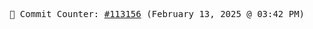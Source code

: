 <p align="center">
    <samp>
        📮 Commit Counter: <a href="https://github.com/Javascript-void0/Javascript-void0/commits/main">#113156</a> (February 13, 2025 @ 03:42 PM)
    </samp>
</p>